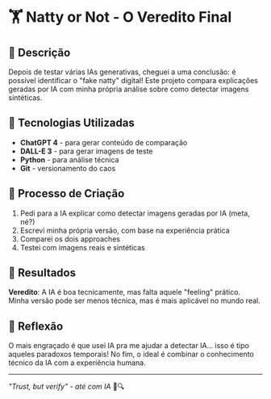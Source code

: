 # 🏋️ Natty or Not - O Veredito Final

## 📒 Descrição
Depois de testar várias IAs generativas, cheguei a uma conclusão: é possível identificar o "fake natty" digital! Este projeto compara explicações geradas por IA com minha própria análise sobre como detectar imagens sintéticas.

## 🤖 Tecnologias Utilizadas
- **ChatGPT 4** - para gerar conteúdo de comparação
- **DALL-E 3** - para gerar imagens de teste
- **Python** - para análise técnica
- **Git** - versionamento do caos

## 🧐 Processo de Criação
1. Pedi para a IA explicar como detectar imagens geradas por IA (meta, né?)
2. Escrevi minha própria versão, com base na experiência prática
3. Comparei os dois approaches
4. Testei com imagens reais e sintéticas

## 🚀 Resultados
**Veredito**: A IA é boa tecnicamente, mas falta aquele "feeling" prático. Minha versão pode ser menos técnica, mas é mais aplicável no mundo real.

## 💭 Reflexão
O mais engraçado é que usei IA pra me ajudar a detectar IA... isso é tipo aqueles paradoxos temporais! No fim, o ideal é combinar o conhecimento técnico da IA com a experiência humana.

---

*"Trust, but verify" - até com IA* 🤖🔍

